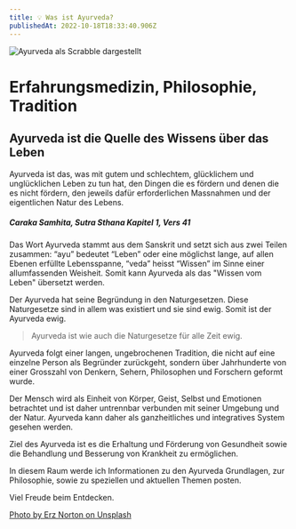 ```yaml
---
title: 💡 Was ist Ayurveda?
publishedAt: 2022-10-18T18:33:40.906Z
---
```

![Ayurveda als Scrabble dargestellt](/images/1_ayurveda.webp "Ayurveda")

# Erfahrungsmedizin, Philosophie, Tradition

## Ayurveda ist die Quelle des Wissens über das Leben

Ayurveda ist das, was mit gutem und schlechtem, glücklichem und unglücklichen Leben zu tun hat, den Dingen die es fördern und denen die es nicht fördern, den jeweils dafür erforderlichen Massnahmen und der eigentlichen Natur des Lebens. 

##### ***Caraka Samhita, Sutra Sthana Kapitel 1, Vers 41***

Das Wort Ayurveda stammt aus dem Sanskrit und setzt sich aus zwei Teilen zusammen: “ayu” bedeutet “Leben” oder eine möglichst lange, auf allen Ebenen erfüllte Lebensspanne, “veda” heisst “Wissen” im Sinne einer allumfassenden Weisheit. Somit kann Ayurveda als das "Wissen vom Leben" übersetzt werden. 

Der Ayurveda hat seine Begründung in den Naturgesetzen. Diese Naturgesetze sind in allem was existiert und sie sind ewig. Somit ist der Ayurveda ewig.

> Ayurveda ist wie auch die Naturgesetze für alle Zeit ewig.

Ayurveda folgt einer langen, ungebrochenen Tradition, die nicht auf eine einzelne Person als Begründer zurückgeht, sondern über Jahrhunderte von einer Grosszahl von Denkern, Sehern, Philosophen und Forschern geformt wurde.

Der Mensch wird als Einheit von Körper, Geist, Selbst und Emotionen betrachtet und ist daher untrennbar verbunden mit seiner Umgebung und der Natur. Ayurveda kann daher als ganzheitliches und integratives System gesehen werden.

Ziel des Ayurveda ist es die Erhaltung und Förderung von Gesundheit sowie die Behandlung und Besserung von Krankheit zu ermöglichen.

In diesem Raum werde ich Informationen zu den Ayurveda Grundlagen, zur Philosophie, sowie zu speziellen und aktuellen Themen posten. 

Viel Freude beim Entdecken.

[Photo by Erz Norton on Unsplash](https://unsplash.com/photos/text-XdnGQ7OgEa4)
